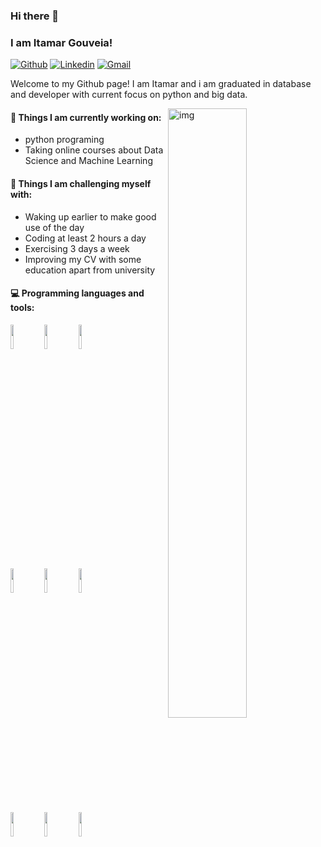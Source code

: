 ### Hi there 👋 
### I am Itamar Gouveia!

[![Github](https://img.shields.io/badge/-Github-000?style=flat&logo=Github&logoColor=white)](https://github.com/itbgouveia)
[![Linkedin](https://img.shields.io/badge/-LinkedIn-blue?style=flat&logo=Linkedin&logoColor=white)](https://www.linkedin.com/in/froldanzafra/)
[![Gmail](https://img.shields.io/badge/-Gmail-c14438?style=flat&logo=Gmail&logoColor=white)](mailto:contato.itamargouveia@gmail.com)

Welcome to my Github page! I am Itamar and i am graduated in database and developer with current focus on python and big data.

<img align="right" alt="img" src="https://i.pinimg.com/564x/43/d9/6c/43d96cf0413eeb7c4eca055413545ade.jpg" width="50%" height="auto" />


#### 🌱 Things I am currently working on: 
- python programing  
- Taking online courses about Data Science and Machine Learning 


#### :muscle: Things I am challenging myself with:
- Waking up earlier to make good use of the day
- Coding at least 2 hours a day
- Exercising 3 days a week
- Improving my CV with some education apart from university

#### :computer: Programming languages and tools: 
<p>
	

<code><img width="10%" src="https://i.pinimg.com/564x/3e/e1/8e/3ee18ed72cb10d62019789d49a7bcce2.jpg"></code>
<code><img width="10%" src="https://i.pinimg.com/564x/1c/72/9a/1c729a00e123cee20637ee32f08df5fc.jpg"></code>
<code><img width="10%" src="https://i.pinimg.com/564x/5a/ee/23/5aee2374ed05ba0947578ffc9f3c6bbd.jpg"></code>
<br />
<code><img width="10%" src="https://www.vectorlogo.zone/logos/pocoo_flask/pocoo_flask-ar21.svg"></code>
<code><img width="10%" src="https://www.vectorlogo.zone/logos/mysql/mysql-ar21.svg"></code>
<code><img width="10%" src="https://www.vectorlogo.zone/logos/mongodb/mongodb-ar21.svg"></code>
<br />
<code><img width="10%" src="https://i.pinimg.com/564x/d7/a4/2c/d7a42c0f4edb41ae3b40a0ddecf3091d.jpg"></code>
<code><img width="10%" src="https://i.pinimg.com/564x/eb/d6/46/ebd646ccbf66ff59c82ddd10ce7d2757.jpg"></code>
<code><img width="10%" src="https://www.vectorlogo.zone/logos/git-scm/git-scm-ar21.svg"></code>
</p>


